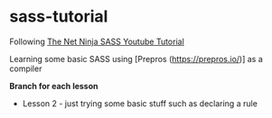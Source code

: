 # sass-tutorial

Following [The Net Ninja SASS Youtube Tutorial](https://www.youtube.com/playlist?list=PL4cUxeGkcC9iEwigam3gTjU_7IA3W2WZA)

Learning some basic SASS using [Prepros (https://prepros.io/)] as a compiler

**Branch for each lesson** 
* Lesson 2 - just trying some basic stuff such as declaring a rule
